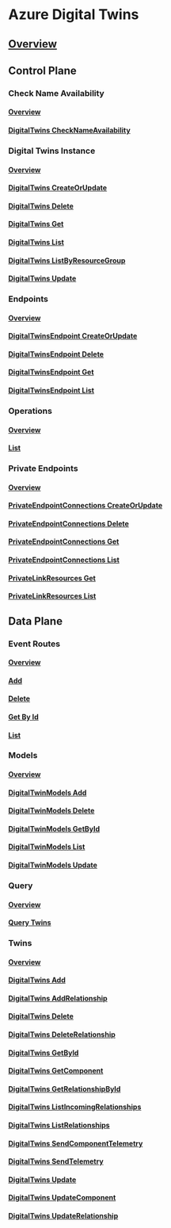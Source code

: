 # Azure Digital Twins
## [Overview](../index.md)
## Control Plane
### Check Name Availability
#### [Overview](digital-twins/controlplane/Check-Name-Availability.yml)
#### [DigitalTwins CheckNameAvailability](digital-twins/controlplane/Check-Name-Availability/Digital-Twins-Check-Name-Availability.yml)
### Digital Twins Instance
#### [Overview](digital-twins/controlplane/Digital-Twins-Instance.yml)
#### [DigitalTwins CreateOrUpdate](digital-twins/controlplane/Digital-Twins-Instance/Digital-Twins-Create-Or-Update.yml)
#### [DigitalTwins Delete](digital-twins/controlplane/Digital-Twins-Instance/Digital-Twins-Delete.yml)
#### [DigitalTwins Get](digital-twins/controlplane/Digital-Twins-Instance/Digital-Twins-Get.yml)
#### [DigitalTwins List](digital-twins/controlplane/Digital-Twins-Instance/Digital-Twins-List.yml)
#### [DigitalTwins ListByResourceGroup](digital-twins/controlplane/Digital-Twins-Instance/Digital-Twins-List-By-Resource-Group.yml)
#### [DigitalTwins Update](digital-twins/controlplane/Digital-Twins-Instance/Digital-Twins-Update.yml)
### Endpoints
#### [Overview](digital-twins/controlplane/Endpoints.yml)
#### [DigitalTwinsEndpoint CreateOrUpdate](digital-twins/controlplane/Endpoints/Digital-Twins-Endpoint-Create-Or-Update.yml)
#### [DigitalTwinsEndpoint Delete](digital-twins/controlplane/Endpoints/Digital-Twins-Endpoint-Delete.yml)
#### [DigitalTwinsEndpoint Get](digital-twins/controlplane/Endpoints/Digital-Twins-Endpoint-Get.yml)
#### [DigitalTwinsEndpoint List](digital-twins/controlplane/Endpoints/Digital-Twins-Endpoint-List.yml)
### Operations
#### [Overview](digital-twins/controlplane/Operations.yml)
#### [List](digital-twins/controlplane/Operations/List.yml)
### Private Endpoints
#### [Overview](digital-twins/controlplane/Private-Endpoints.yml)
#### [PrivateEndpointConnections CreateOrUpdate](digital-twins/controlplane/Private-Endpoints/Private-Endpoint-Connections-Create-Or-Update.yml)
#### [PrivateEndpointConnections Delete](digital-twins/controlplane/Private-Endpoints/Private-Endpoint-Connections-Delete.yml)
#### [PrivateEndpointConnections Get](digital-twins/controlplane/Private-Endpoints/Private-Endpoint-Connections-Get.yml)
#### [PrivateEndpointConnections List](digital-twins/controlplane/Private-Endpoints/Private-Endpoint-Connections-List.yml)
#### [PrivateLinkResources Get](digital-twins/controlplane/Private-Endpoints/Private-Link-Resources-Get.yml)
#### [PrivateLinkResources List](digital-twins/controlplane/Private-Endpoints/Private-Link-Resources-List.yml)
## Data Plane
### Event Routes
#### [Overview](digital-twins/dataplane/Event-Routes.yml)
#### [Add](digital-twins/dataplane/Event-Routes/Add.yml)
#### [Delete](digital-twins/dataplane/Event-Routes/Delete.yml)
#### [Get By Id](digital-twins/dataplane/Event-Routes/Get-By-Id.yml)
#### [List](digital-twins/dataplane/Event-Routes/List.yml)
### Models
#### [Overview](digital-twins/dataplane/Models.yml)
#### [DigitalTwinModels Add](digital-twins/dataplane/Models/Digital-Twin-Models-Add.yml)
#### [DigitalTwinModels Delete](digital-twins/dataplane/Models/Digital-Twin-Models-Delete.yml)
#### [DigitalTwinModels GetById](digital-twins/dataplane/Models/Digital-Twin-Models-Get-By-Id.yml)
#### [DigitalTwinModels List](digital-twins/dataplane/Models/Digital-Twin-Models-List.yml)
#### [DigitalTwinModels Update](digital-twins/dataplane/Models/Digital-Twin-Models-Update.yml)
### Query
#### [Overview](digital-twins/dataplane/Query.yml)
#### [Query Twins](digital-twins/dataplane/Query/Query-Twins.yml)
### Twins
#### [Overview](digital-twins/dataplane/Twins.yml)
#### [DigitalTwins Add](digital-twins/dataplane/Twins/Digital-Twins-Add.yml)
#### [DigitalTwins AddRelationship](digital-twins/dataplane/Twins/Digital-Twins-Add-Relationship.yml)
#### [DigitalTwins Delete](digital-twins/dataplane/Twins/Digital-Twins-Delete.yml)
#### [DigitalTwins DeleteRelationship](digital-twins/dataplane/Twins/Digital-Twins-Delete-Relationship.yml)
#### [DigitalTwins GetById](digital-twins/dataplane/Twins/Digital-Twins-Get-By-Id.yml)
#### [DigitalTwins GetComponent](digital-twins/dataplane/Twins/Digital-Twins-Get-Component.yml)
#### [DigitalTwins GetRelationshipById](digital-twins/dataplane/Twins/Digital-Twins-Get-Relationship-By-Id.yml)
#### [DigitalTwins ListIncomingRelationships](digital-twins/dataplane/Twins/Digital-Twins-List-Incoming-Relationships.yml)
#### [DigitalTwins ListRelationships](digital-twins/dataplane/Twins/Digital-Twins-List-Relationships.yml)
#### [DigitalTwins SendComponentTelemetry](digital-twins/dataplane/Twins/Digital-Twins-Send-Component-Telemetry.yml)
#### [DigitalTwins SendTelemetry](digital-twins/dataplane/Twins/Digital-Twins-Send-Telemetry.yml)
#### [DigitalTwins Update](digital-twins/dataplane/Twins/Digital-Twins-Update.yml)
#### [DigitalTwins UpdateComponent](digital-twins/dataplane/Twins/Digital-Twins-Update-Component.yml)
#### [DigitalTwins UpdateRelationship](digital-twins/dataplane/Twins/Digital-Twins-Update-Relationship.yml)
